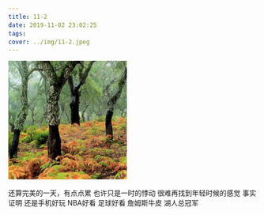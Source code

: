 ```yaml
---
title: 11-2
date: 2019-11-02 23:02:25
tags:
cover: ../img/11-2.jpeg
---
```

![image](../img/11-2.jpeg)

还算完美的一天，有点点累
也许只是一时的悸动
很难再找到年轻时候的感觉
事实证明
还是手机好玩
NBA好看
足球好看
詹姆斯牛皮
湖人总冠军